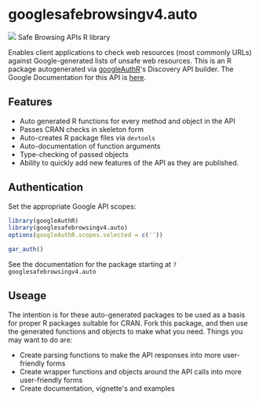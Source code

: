 # googlesafebrowsingv4.auto
![](http://www.google.com/images/icons/product/search-32.gif)
Safe Browsing APIs R library

Enables client applications to check web resources (most commonly URLs) against Google-generated lists of unsafe web resources.
This is an R package autogenerated via [googleAuthR](http://code.markedmondson.me/googleAuthR)'s Discovery API builder. 
The Google Documentation for this API is [here](https://developers.google.com/safe-browsing/).

## Features 
 * Auto generated R functions for every method and object in the API
 * Passes CRAN checks in skeleton form
 * Auto-creates R package files via `devtools`
 * Auto-documentation of function arguments
 * Type-checking of passed objects
 * Ability to quickly add new features of the API as they are published.

## Authentication
Set the appropriate Google API scopes:

```r
library(googleAuthR)
library(googlesafebrowsingv4.auto)
options(googleAuthR.scopes.selected = c(''))

gar_auth()
```
 See the documentation for the package starting at `?googlesafebrowsingv4.auto`
## Useage
The intention is for these auto-generated packages to be used as a basis for proper R packages suitable for CRAN.
Fork this package, and then use the generated functions and objects to make what you need.
Things you may want to do are:
* Create parsing functions to make the API responses into more user-friendly forms
* Create wrapper functions and objects around the API calls into more user-friendly forms
* Create documentation, vignette's and examples

